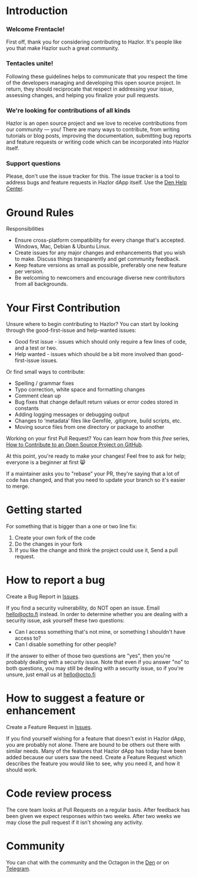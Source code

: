 # Introduction

### Welcome Frentacle!

First off, thank you for considering contributing to Hazlor. It's people like you that make Hazlor such a great community.

### Tentacles unite!

Following these guidelines helps to communicate that you respect the time of the developers managing and developing this open source project. In return, they should reciprocate that respect in addressing your issue, assessing changes, and helping you finalize your pull requests.

### We're looking for contributions of all kinds

Hazlor is an open source project and we love to receive contributions from our community — you! There are many ways to contribute, from writing tutorials or blog posts, improving the documentation, submitting bug reports and feature requests or writing code which can be incorporated into Hazlor itself.

### Support questions

Please, don't use the issue tracker for this. The issue tracker is a tool to address bugs and feature requests in Hazlor dApp itself. Use the [Den Help Center](https://den.octo.fi/t/support).

# Ground Rules

Responsibilities
* Ensure cross-platform compatibility for every change that's accepted. Windows, Mac, Debian & Ubuntu Linux.
* Create issues for any major changes and enhancements that you wish to make. Discuss things transparently and get community feedback.
* Keep feature versions as small as possible, preferably one new feature per version.
* Be welcoming to newcomers and encourage diverse new contributors from all backgrounds.

# Your First Contribution

Unsure where to begin contributing to Hazlor? You can start by looking through the good-first-issue and help-wanted issues:
* Good first issue - issues which should only require a few lines of code, and a test or two.
* Help wanted - issues which should be a bit more involved than good-first-issue issues.

Or find small ways to contribute:
* Spelling / grammar fixes
* Typo correction, white space and formatting changes
* Comment clean up
* Bug fixes that change default return values or error codes stored in constants
* Adding logging messages or debugging output
* Changes to ‘metadata’ files like Gemfile, .gitignore, build scripts, etc.
* Moving source files from one directory or package to another

Working on your first Pull Request? You can learn how from this *free* series, [How to Contribute to an Open Source Project on GitHub](https://app.egghead.io/playlists/how-to-contribute-to-an-open-source-project-on-github).

At this point, you're ready to make your changes! Feel free to ask for help; everyone is a beginner at first :smile_cat:

If a maintainer asks you to "rebase" your PR, they're saying that a lot of code has changed, and that you need to update your branch so it's easier to merge.

# Getting started

For something that is bigger than a one or two line fix:

1. Create your own fork of the code
2. Do the changes in your fork
3. If you like the change and think the project could use it, Send a pull request.

# How to report a bug

Create a Bug Report in [Issues](https://github.com/Hazlor/octofi-app-aquafarm/issues).

If you find a security vulnerability, do NOT open an issue. Email hello@octo.fi instead.
In order to determine whether you are dealing with a security issue, ask yourself these two questions:
* Can I access something that's not mine, or something I shouldn't have access to?
* Can I disable something for other people?

If the answer to either of those two questions are "yes", then you're probably dealing with a security issue. Note that even if you answer "no" to both questions, you may still be dealing with a security issue, so if you're unsure, just email us at hello@octo.fi

# How to suggest a feature or enhancement

Create a Feature Request in [Issues](https://github.com/Hazlor/octofi-app-aquafarm/issues).

If you find yourself wishing for a feature that doesn't exist in Hazlor dApp, you are probably not alone. There are bound to be others out there with similar needs. Many of the features that Hazlor dApp has today have been added because our users saw the need. Create a Feature Request which describes the feature you would like to see, why you need it, and how it should work.

# Code review process

The core team looks at Pull Requests on a regular basis.
After feedback has been given we expect responses within two weeks. After two weeks we may close the pull request if it isn't showing any activity.

# Community

You can chat with the community and the Octagon in the [Den](https://den.octo.fi/) or on [Telegram](https://t.me/Hazlor).

